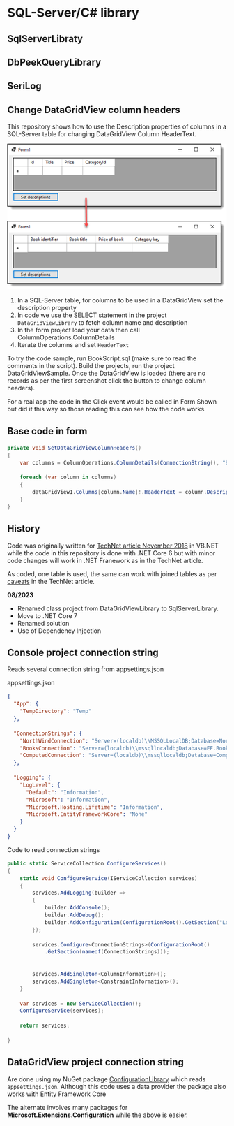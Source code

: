 # SQL-Server/C# library

## SqlServerLibraty

## DbPeekQueryLibrary

## SeriLog

## Change DataGridView column headers

This repository shows how to use the Description properties of columns in a SQL-Server table for changing DataGridView Column HeaderText.


![Screen Shot](SqlServeLibrary/assets/screenShot.png)

1. In a SQL-Server table, for columns to be used in a DataGridView set the description property
1. In code we use the SELECT statement in the project `DataGridViewLibrary` to fetch column name and description
1. In the form project load your data then call ColumnOperations.ColumnDetails
1. Iterate the columns and set `HeaderText`

To try the code sample, run BookScript.sql (make sure to read the comments in the script). Build the projects, run the project DataGridViewSample. Once the DataGridView is loaded (there are no records as per the first screenshot click the button to change column headers).

For a real app the code in the Click event would be called in Form Shown but did it this way so those reading this can see how the code works.

## Base code in form

```csharp
private void SetDataGridViewColumnHeaders()
{
    var columns = ColumnOperations.ColumnDetails(ConnectionString(), "Books");

    foreach (var column in columns)
    {
        dataGridView1.Columns[column.Name]!.HeaderText = column.Description;
    }
}
```

## History

Code was originally written for [TechNet article November 2018](https://social.technet.microsoft.com/wiki/contents/articles/52160.datagridview-setup-header-text-using-sql-server.aspx) in VB.NET while  the code in this repository is done with .NET Core 6 but with minor code changes will work in .NET Franework as in the TechNet article.

As coded, one table is used, the same can work with joined tables as per [caveats](https://social.technet.microsoft.com/wiki/contents/articles/52160.datagridview-setup-header-text-using-sql-server.aspx#Caveats) in the TechNet article.

**08/2023**

- Renamed class project from DataGridViewLibrary to SqlServerLibrary.
- Move to .NET Core 7
- Renamed solution
- Use of Dependency Injection


## Console project connection string

Reads several connection string from appsettings.json

appsettings.json

```json
{
  "App": {
    "TempDirectory": "Temp"
  },

  "ConnectionStrings": {
    "NorthWindConnection": "Server=(localdb)\\MSSQLLocalDB;Database=NorthWind2022;Trusted_Connection=True",
    "BooksConnection": "Server=(localdb)\\mssqllocaldb;Database=EF.BookCatalog1;Trusted_Connection=True",
    "ComputedConnection": "Server=(localdb)\\mssqllocaldb;Database=ComputedSample2;Trusted_Connection=True"
  },

  "Logging": {
    "LogLevel": {
      "Default": "Information",
      "Microsoft": "Information",
      "Microsoft.Hosting.Lifetime": "Information",
      "Microsoft.EntityFrameworkCore": "None"
    }
  }
}
```

Code to read connection strings

```csharp
public static ServiceCollection ConfigureServices()
{
    static void ConfigureService(IServiceCollection services)
    {
        services.AddLogging(builder =>
        {
            builder.AddConsole();
            builder.AddDebug();
            builder.AddConfiguration(ConfigurationRoot().GetSection("Logging"));
        });

        services.Configure<ConnectionStrings>(ConfigurationRoot()
            .GetSection(nameof(ConnectionStrings)));


        services.AddSingleton<ColumnInformation>();
        services.AddSingleton<ConstraintInformation>();
    }

    var services = new ServiceCollection();
    ConfigureService(services);

    return services;

}
```

## DataGridView project connection string

Are done using my NuGet package [ConfigurationLibrary](https://www.nuget.org/packages/ConfigurationLibrary/1.0.1?_src=template) which reads `appsettings.json`. Although this code uses a data provider the package also works with Entity Framework Core

The alternate involves many packages for **Microsoft.Extensions.Configuration** while the above is easier.